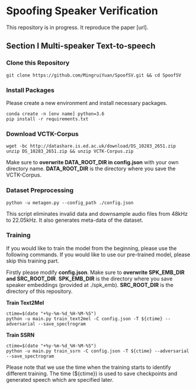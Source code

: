 # Spoofing Speaker Verification

This repository is in progress. It reproduce the paper [url].

## Section I Multi-speaker Text-to-speech

### Clone this Repository

```shell
git clone https://github.com/MingruiYuan/SpoofSV.git && cd SpoofSV
```

### Install Packages

Please create a new environment and install necessary packages.

```shell
conda create -n [env name] python=3.6
pip install -r requirements.txt
```

### Download VCTK-Corpus

```shell
wget -bc http://datashare.is.ed.ac.uk/download/DS_10283_2651.zip
unzip DS_10283_2651.zip && unzip VCTK-Corpus.zip
```

Make sure to **overwrite DATA_ROOT_DIR in config.json** with your own directory name. **DATA_ROOT_DIR** is the directory where you save the VCTK-Corpus.

### Dataset Preprocessing

```shell
python -u metagen.py --config_path ./config.json
```

This script eliminates invalid data and downsample audio files from 48kHz to 22.05kHz. It also generates meta-data of the dataset.

### Training

If you would like to train the model from the beginning, please use the following commands. If you would like to use our pre-trained model, please skip this training part.

Firstly please modify **config.json**. Make sure to **overwrite SPK_EMB_DIR and SRC_ROOT_DIR**. **SPK_EMB_DIR** is the directory where you save speaker embeddings (provided at ./spk_emb). **SRC_ROOT_DIR** is the directory of this repository. 

**Train Text2Mel**

```shell
ctime=$(date "+%y-%m-%d_%H-%M-%S")
python -u main.py train_text2mel -C config.json -T ${ctime} --adversarial --save_spectrogram 
```

**Train SSRN**

```shell
ctime=$(date "+%y-%m-%d_%H-%M-%S")
python -u main.py train_ssrn -C config.json -T ${ctime} --adversarial --save_spectrogram
```

Please note that we use the time when the training starts to identify different training. The time (${ctime}) is used to save checkpoints and generated speech which are specified later.